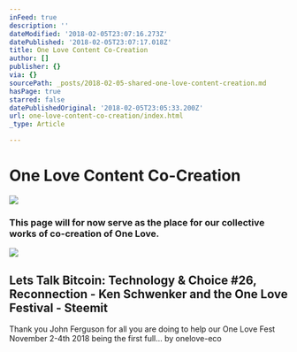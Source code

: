 ```yaml
---
inFeed: true
description: ''
dateModified: '2018-02-05T23:07:16.273Z'
datePublished: '2018-02-05T23:07:17.018Z'
title: One Love Content Co-Creation
author: []
publisher: {}
via: {}
sourcePath: _posts/2018-02-05-shared-one-love-content-creation.md
hasPage: true
starred: false
datePublishedOriginal: '2018-02-05T23:05:33.200Z'
url: one-love-content-co-creation/index.html
_type: Article

---
```

# One Love Content Co-Creation
![](https://the-grid-user-content.s3-us-west-2.amazonaws.com/3e7030e0-90b8-493d-b335-5d8185eced89.jpg)

### This page will for now serve as the place for our collective works of co-creation of One Love.

<article style=""><img src="https://imgflo.herokuapp.com/graph/2b2431f8e7ba7b0/3f58ff8888157764ef2f989b5a7df3e4/noop.jpg?input=http%3A%2F%2Fres.cloudinary.com%2Fspud-on-stick%2Fimage%2Fupload%2Fc_scale%2Cw_733%2Fv1516747937%2Fonelovefest%2Fdusk_dancer.jpg" /><h1>Lets Talk Bitcoin: Technology &amp; Choice #26, Reconnection - Ken Schwenker and the One Love Festival - Steemit</h1><p>Thank you John Ferguson for all you are doing to help our One Love Fest November 2-4th 2018 being the first full... by onelove-eco</p></article>